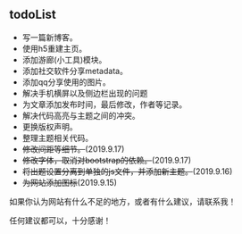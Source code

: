 ## todoList

* 写一篇新博客。
* 使用h5重建主页。
* 添加游廊(小工具)模块。
* 添加社交软件分享metadata。
* 添加qq分享使用的图片。
* 解决手机横屏以及侧边栏出现的问题
* 为文章添加发布时间，最后修改，作者等记录。
* 解决代码高亮与主题之间的冲突。
* 更换版权声明。
* 整理主题相关代码。
* ~~修改间距等细节。~~(2019.9.17)
* ~~修改字体，取消对bootstrap的依赖。~~(2019.9.17)
* ~~将出题设置分离到单独的js文件，并添加新主题。~~(2019.9.16)
* ~~为网站添加图标~~(2019.9.15)

如果你认为网站有什么不足的地方，或者有什么建议，请联系我！

任何建议都可以，十分感谢！